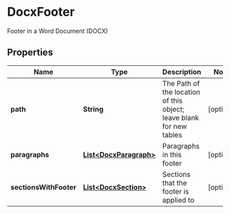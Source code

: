 

# DocxFooter

Footer in a Word Document (DOCX)
## Properties

Name | Type | Description | Notes
------------ | ------------- | ------------- | -------------
**path** | **String** | The Path of the location of this object; leave blank for new tables |  [optional]
**paragraphs** | [**List&lt;DocxParagraph&gt;**](DocxParagraph.md) | Paragraphs in this footer |  [optional]
**sectionsWithFooter** | [**List&lt;DocxSection&gt;**](DocxSection.md) | Sections that the footer is applied to |  [optional]



